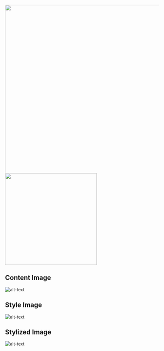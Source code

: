 
<img src="https://github.com/emreyesilyurt/neural_style_transfer/blob/master/content.jpg?raw=true" width="550"/> <img src="https://github.com/emreyesilyurt/neural_style_transfer/blob/master/style.jpg?raw=true" width="300"/>


## Content Image
![alt-text](https://github.com/emreyesilyurt/neural_style_transfer/blob/master/content.jpg?raw=true)

## Style Image
![alt-text](https://github.com/emreyesilyurt/neural_style_transfer/blob/master/style.jpg?raw=true)

## Stylized Image
![alt-text](https://github.com/emreyesilyurt/neural_style_transfer/blob/master/stylized-image.png?raw=true)
